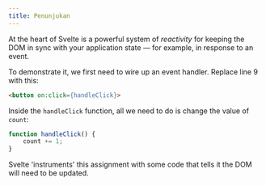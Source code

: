 ```yaml
---
title: Penunjukan
---
```


At the heart of Svelte is a powerful system of *reactivity* for keeping the DOM in sync with your application state — for example, in response to an event.

To demonstrate it, we first need to wire up an event handler. Replace line 9 with this:

```html
<button on:click={handleClick}>
```

Inside the `handleClick` function, all we need to do is change the value of `count`:

```js
function handleClick() {
	count += 1;
}
```

Svelte 'instruments' this assignment with some code that tells it the DOM will need to be updated.